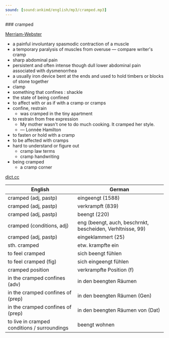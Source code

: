 ```yaml
---
sound: [sound:ankimd/english/mp3/cramped.mp3]
---
```


\### cramped

[Merriam-Webster](https://www.merriam-webster.com/dictionary/cramped)

- a painful involuntary spasmodic contraction of a muscle
- a temporary paralysis of muscles from overuse — compare writer's cramp
- sharp abdominal pain
- persistent and often intense though dull lower abdominal pain associated with dysmenorrhea
- a usually iron device bent at the ends and used to hold timbers or blocks of stone together
- clamp
- something that confines : shackle
- the state of being confined
- to affect with or as if with a cramp or cramps
- confine, restrain
    - was cramped in the tiny apartment
- to restrain from free expression
    - My mother wasn't one to do much cooking. It cramped her style.
    - — Lonnée Hamilton
- to fasten or hold with a cramp
- to be affected with cramps
- hard to understand or figure out
    - cramp law terms
    - cramp handwriting
- being cramped
    - a cramp corner

[dict.cc](https://www.dict.cc/cramped)

| English        | German       |
| -------------- | ------------ |
| cramped (adj, pastp) | eingeengt (1588) |
| cramped (adj, pastp) | verkrampft (839) |
| cramped (adj, pastp) | beengt (220) |
| cramped (conditions, adj) | eng (beengt, auch, beschrnkt, bescheiden, Verhltnisse, 99) |
| cramped (adj, pastp) | eingeklammert (25) |
| sth. cramped | etw. krampfte ein |
| to feel cramped | sich beengt fühlen |
| to feel cramped (fig) | sich eingeengt fühlen |
| cramped position | verkrampfte Position (f) |
| in the cramped confines (adv) | in den beengten Räumen |
| in the cramped confines of (prep) | in den beengten Räumen (Gen) |
| in the cramped confines of (prep) | in den beengten Räumen von (Dat) |
| to live in cramped conditions / surroundings | beengt wohnen |
